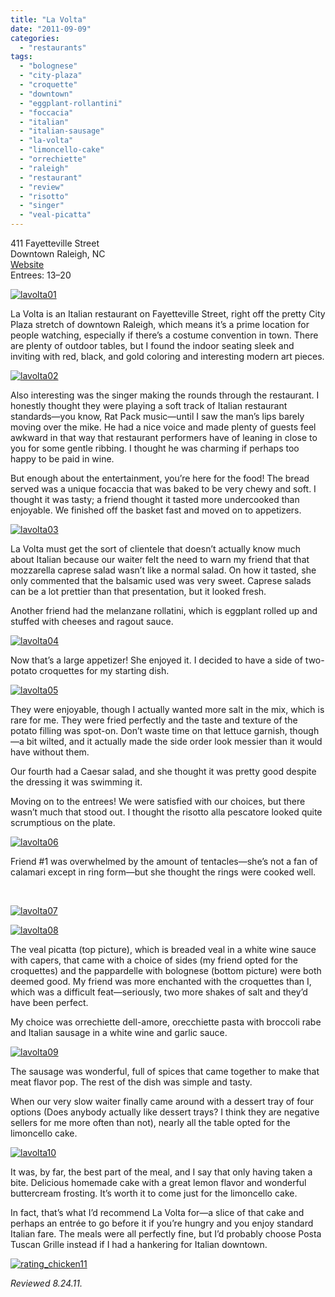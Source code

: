 ```yaml
---
title: "La Volta"
date: "2011-09-09"
categories: 
  - "restaurants"
tags: 
  - "bolognese"
  - "city-plaza"
  - "croquette"
  - "downtown"
  - "eggplant-rollantini"
  - "foccacia"
  - "italian"
  - "italian-sausage"
  - "la-volta"
  - "limoncello-cake"
  - "orrechiette"
  - "raleigh"
  - "restaurant"
  - "review"
  - "risotto"
  - "singer"
  - "veal-picatta"
---
```


411 Fayetteville Street\
Downtown Raleigh, NC\
[Website](http://lavoltarestaurant.com/)\
Entrees: $13–$20

[![](http://s3.amazonaws.com/thegourmez-wpmedia/2011/09/lavolta01.jpg "lavolta01")](http://s3.amazonaws.com/thegourmez-wpmedia/2011/09/lavolta01.jpg)

La Volta is an Italian restaurant on Fayetteville Street, right off the pretty City Plaza stretch of downtown Raleigh, which means it’s a prime location for people watching, especially if there’s a costume convention in town. There are plenty of outdoor tables, but I found the indoor seating sleek and inviting with red, black, and gold coloring and interesting modern art pieces.

[![](http://s3.amazonaws.com/thegourmez-wpmedia/2011/09/lavolta02.jpg "lavolta02")](http://s3.amazonaws.com/thegourmez-wpmedia/2011/09/lavolta02.jpg)

Also interesting was the singer making the rounds through the restaurant. I honestly thought they were playing a soft track of Italian restaurant standards—you know, Rat Pack music—until I saw the man’s lips barely moving over the mike. He had a nice voice and made plenty of guests feel awkward in that way that restaurant performers have of leaning in close to you for some gentle ribbing. I thought he was charming if perhaps too happy to be paid in wine.

But enough about the entertainment, you’re here for the food! The bread served was a unique focaccia that was baked to be very chewy and soft. I thought it was tasty; a friend thought it tasted more undercooked than enjoyable. We finished off the basket fast and moved on to appetizers.

[![](http://s3.amazonaws.com/thegourmez-wpmedia/2011/09/lavolta03.jpg "lavolta03")](http://s3.amazonaws.com/thegourmez-wpmedia/2011/09/lavolta03.jpg)

La Volta must get the sort of clientele that doesn’t actually know much about Italian because our waiter felt the need to warn my friend that that mozzarella caprese salad wasn’t like a normal salad. On how it tasted, she only commented that the balsamic used was very sweet. Caprese salads can be a lot prettier than that presentation, but it looked fresh.

Another friend had the melanzane rollatini, which is eggplant rolled up and stuffed with cheeses and ragout sauce.

[![](http://s3.amazonaws.com/thegourmez-wpmedia/2011/09/lavolta04.jpg "lavolta04")](http://s3.amazonaws.com/thegourmez-wpmedia/2011/09/lavolta04.jpg)

Now that’s a large appetizer! She enjoyed it. I decided to have a side of two-potato croquettes for my starting dish.

[![](http://s3.amazonaws.com/thegourmez-wpmedia/2011/09/lavolta05.jpg "lavolta05")](http://s3.amazonaws.com/thegourmez-wpmedia/2011/09/lavolta05.jpg)

They were enjoyable, though I actually wanted more salt in the mix, which is rare for me. They were fried perfectly and the taste and texture of the potato filling was spot-on. Don’t waste time on that lettuce garnish, though—a bit wilted, and it actually made the side order look messier than it would have without them.

Our fourth had a Caesar salad, and she thought it was pretty good despite the dressing it was swimming it.

Moving on to the entrees! We were satisfied with our choices, but there wasn’t much that stood out. I thought the risotto alla pescatore looked quite scrumptious on the plate.

[![](http://s3.amazonaws.com/thegourmez-wpmedia/2011/09/lavolta06.jpg "lavolta06")](http://s3.amazonaws.com/thegourmez-wpmedia/2011/09/lavolta06.jpg)

Friend #1 was overwhelmed by the amount of tentacles—she’s not a fan of calamari except in ring form—but she thought the rings were cooked well.

 

[![](http://s3.amazonaws.com/thegourmez-wpmedia/2011/09/lavolta07.jpg "lavolta07")](http://s3.amazonaws.com/thegourmez-wpmedia/2011/09/lavolta07.jpg)

[![](http://s3.amazonaws.com/thegourmez-wpmedia/2011/09/lavolta08.jpg "lavolta08")](http://s3.amazonaws.com/thegourmez-wpmedia/2011/09/lavolta08.jpg)

The veal picatta (top picture), which is breaded veal in a white wine sauce with capers, that came with a choice of sides (my friend opted for the croquettes) and the pappardelle with bolognese (bottom picture) were both deemed good. My friend was more enchanted with the croquettes than I, which was a difficult feat—seriously, two more shakes of salt and they’d have been perfect.

My choice was orrechiette dell-amore, orecchiette pasta with broccoli rabe and Italian sausage in a white wine and garlic sauce.

[![](http://s3.amazonaws.com/thegourmez-wpmedia/2011/09/lavolta09.jpg "lavolta09")](http://s3.amazonaws.com/thegourmez-wpmedia/2011/09/lavolta09.jpg)

The sausage was wonderful, full of spices that came together to make that meat flavor pop. The rest of the dish was simple and tasty.

When our very slow waiter finally came around with a dessert tray of four options (Does anybody actually like dessert trays? I think they are negative sellers for me more often than not), nearly all the table opted for the limoncello cake.

[![](http://s3.amazonaws.com/thegourmez-wpmedia/2011/09/lavolta10.jpg "lavolta10")](http://s3.amazonaws.com/thegourmez-wpmedia/2011/09/lavolta10.jpg)

It was, by far, the best part of the meal, and I say that only having taken a bite. Delicious homemade cake with a great lemon flavor and wonderful buttercream frosting. It’s worth it to come just for the limoncello cake.

In fact, that’s what I’d recommend La Volta for—a slice of that cake and perhaps an entrée to go before it if you’re hungry and you enjoy standard Italian fare. The meals were all perfectly fine, but I’d probably choose Posta Tuscan Grille instead if I had a hankering for Italian downtown.

[![](http://s3.amazonaws.com/thegourmez-wpmedia/2009/02/rating_chicken11.gif "rating_chicken11")](http://s3.amazonaws.com/thegourmez-wpmedia/2009/02/rating_chicken11.gif)

_Reviewed 8.24.11._
